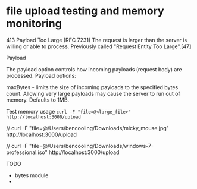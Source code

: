 # file upload testing and memory monitoring

413 Payload Too Large (RFC 7231)
The request is larger than the server is willing or able to process. Previously called "Request Entity Too Large".[47]

Payload

The payload option controls how incoming payloads (request body) are processed. Payload options:  

maxBytes - limits the size of incoming payloads to the specified bytes count. Allowing very large payloads may cause the server to run out of memory. Defaults to 1MB.

Test memory usage
`curl -F "file=@<large_file>" http://localhost:3000/upload`

// curl -F "file=@/Users/bencooling/Downloads/micky_mouse.jpg" http://localhost:3000/upload

// curl -F "file=@/Users/bencooling/Downloads/windows-7-professional.iso" http://localhost:3000/upload

TODO
- bytes module
-
